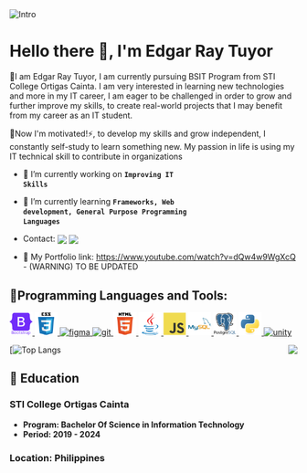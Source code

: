 <img width="650" height="270" src="https://github.com/edray28/edray28/blob/c83fc5326514f73621ff777230ac7a06ed5d04fc/giphy.gif" alt="Intro" data-canonical-src="https://media.giphy.com/media/0LQJsRaRkYujDwfGHO/giphy.gif" style="max-width:100%;">
<h1>Hello there 👋, I'm Edgar Ray Tuyor</h1>
<p>📌I am Edgar Ray Tuyor, I am currently pursuing BSIT Program from STI College Ortigas Cainta. I am very interested in learning new technologies and more in my IT career, I am eager to be challenged in order to grow and further improve my skills, to create real-world projects that I may benefit from my career as an IT student.</p>
<p>📌Now I'm motivated!⚡, to develop my skills and grow independent, I constantly self-study to learn something new. My passion in life is using my IT technical skill to contribute in organizations</p>

- 🔭 I’m currently working on <code>**Improving IT Skills**</code>

- 🌱 I’m currently learning <code>**Frameworks, Web development, General Purpose Programming Languages**</code>

- Contact: 
<a href="https://www.facebook.com/edgar.ray.tuyor420/" rel="nofollow"><img align="center" height="40" target="_blank" src="https://camo.githubusercontent.com/ff89eaf791ef18656e8da5b95795daa28cd600d56b3daf48ab151a24a568ff46/68747470733a2f2f696d672e69636f6e73382e636f6d2f666c75656e742f3134342f3030303030302f66616365626f6f6b2d6e65772e706e67" data-canonical-src="https://img.icons8.com/fluent/144/000000/facebook-new.png" style="max-width:100%;" ></a>
<a href="https://www.linkedin.com/in/vexp227/" rel="nofollow"><img align="center" height="40" target="_blank"  src="https://camo.githubusercontent.com/ba5fbf8a101ce7ead277109b7bda9346d4148d6d86f6def29f960268402a5f54/68747470733a2f2f696d672e69636f6e73382e636f6d2f636f6c6f722f3134342f3030303030302f6c696e6b6564696e2e706e67" data-canonical-src="https://img.icons8.com/color/144/000000/linkedin.png" style="max-width:100%;" ></a>
- 📄 My Portfolio link: https://www.youtube.com/watch?v=dQw4w9WgXcQ - (WARNING) TO BE UPDATED

<h2 align="left">📌Programming Languages and Tools:</h2>
<p align="left"> <a href="https://getbootstrap.com" target="_blank"> <img src="https://raw.githubusercontent.com/devicons/devicon/master/icons/bootstrap/bootstrap-plain-wordmark.svg" alt="bootstrap" width="40" height="40"/> </a> <a href="https://www.w3schools.com/css/" target="_blank"> <img src="https://raw.githubusercontent.com/devicons/devicon/master/icons/css3/css3-original-wordmark.svg" alt="css3" width="40" height="40"/> </a> <a href="https://www.figma.com/" target="_blank"> <img src="https://www.vectorlogo.zone/logos/figma/figma-icon.svg" alt="figma" width="40" height="40"/> </a> <a href="https://git-scm.com/" target="_blank"> <img src="https://www.vectorlogo.zone/logos/git-scm/git-scm-icon.svg" alt="git" width="40" height="40"/> </a> <a href="https://www.w3.org/html/" target="_blank"> <img src="https://raw.githubusercontent.com/devicons/devicon/master/icons/html5/html5-original-wordmark.svg" alt="html5" width="40" height="40"/> </a> <a href="https://www.java.com" target="_blank"> <img src="https://raw.githubusercontent.com/devicons/devicon/master/icons/java/java-original.svg" alt="java" width="40" height="40"/> </a> <a href="https://developer.mozilla.org/en-US/docs/Web/JavaScript" target="_blank"> <img src="https://raw.githubusercontent.com/devicons/devicon/master/icons/javascript/javascript-original.svg" alt="javascript" width="40" height="40"/> </a> <a href="https://www.mysql.com/" target="_blank"> <img src="https://raw.githubusercontent.com/devicons/devicon/master/icons/mysql/mysql-original-wordmark.svg" alt="mysql" width="40" height="40"/> </a> <a href="https://www.postgresql.org" target="_blank"> <img src="https://raw.githubusercontent.com/devicons/devicon/master/icons/postgresql/postgresql-original-wordmark.svg" alt="postgresql" width="40" height="40"/> </a> <a href="https://www.python.org" target="_blank"> <img src="https://raw.githubusercontent.com/devicons/devicon/master/icons/python/python-original.svg" alt="python" width="40" height="40"/> </a> <a href="https://unity.com/" target="_blank"> <img src="https://www.vectorlogo.zone/logos/unity3d/unity3d-icon.svg" alt="unity" width="40" height="40"/> </a> </p>

[![Top Langs](https://github-readme-stats.vercel.app/api/top-langs/?username=edray28&layout=compact&theme=dracula) 
<a href="https://github.com/anuraghazra/github-readme-stats">
  <img align="right" src="https://github-readme-stats.vercel.app/api?username=edray28&show_icons=true&theme=dracula" />
</a>

<h2>📌 Education </h2>
<h3> STI College Ortigas Cainta </h3> 
<ul> 
  <li><strong> Program: Bachelor Of Science in Information Technology</strong>
  <li><strong> Period: 2019 - 2024</strong>
</ul>
<h3> Location: Philippines </h3> 
<!---
edray28/edray28 is a ✨ special ✨ repository because its `README.md` (this file) appears on your GitHub profile.
You can click the Preview link to take a look at your changes.
--->
